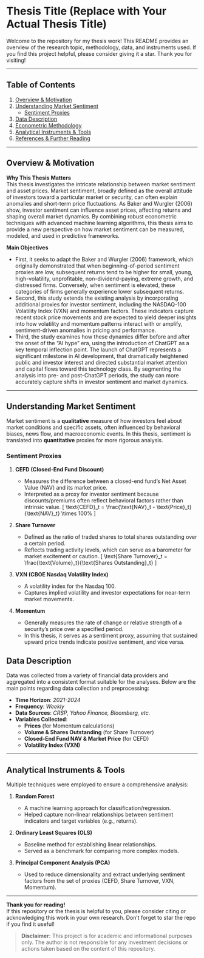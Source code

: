 # Thesis Title (Replace with Your Actual Thesis Title)

Welcome to the repository for my thesis work! This README provides an overview of the research topic, methodology, data, and instruments used. If you find this project helpful, please consider giving it a star. Thank you for visiting!

---

## Table of Contents
1. [Overview & Motivation](#overview--motivation)  
2. [Understanding Market Sentiment](#understanding-market-sentiment)  
   - [Sentiment Proxies](#sentiment-proxies)  
3. [Data Description](#data-description)  
4. [Econometric Methodology](#econometric-methodology)  
5. [Analytical Instruments & Tools](#analytical-instruments--tools)  
6. [References & Further Reading](#references--further-reading)

---

## Overview & Motivation

**Why This Thesis Matters**  
This thesis investigates the intricate relationship between market sentiment and asset prices. Market sentiment, broadly defined as the overall attitude of investors toward a particular market or security, can often explain anomalies and short-term price fluctuations. As Baker and Wurgler (2006) show, investor sentiment can influence asset prices, affecting returns and shaping overall market dynamics. By combining robust econometric techniques with advanced machine learning algorithms, this thesis aims to provide a new perspective on how market sentiment can be measured, modeled, and used in predictive frameworks.

**Main Objectives**  
- First, it seeks to adapt the Baker and Wurgler (2006) framework, which originally demonstrated that when beginning-of-period sentiment proxies are low, subsequent returns tend to be higher for small, young, high-volatility, unprofitable, non-dividend-paying, extreme growth, and distressed firms. Conversely, when sentiment is elevated, these categories of firms generally experience lower subsequent returns.
- Second, this study extends the existing analysis by incorporating additional proxies for investor sentiment, including the NASDAQ-100 Volatility Index (VXN) and momentum factors. These indicators capture recent stock price movements and are expected to yield deeper insights into how volatility and momentum patterns interact with or amplify, sentiment-driven anomalies in pricing and performance.
- Third, the study examines how these dynamics differ before and after the onset of the “AI hype” era, using the introduction of ChatGPT as a key temporal inflection point. The launch of ChatGPT represents a significant milestone in AI development, that dramatically heightened public and investor interest and directed substantial market attention and capital flows toward this technology class. By segmenting the analysis into pre- and post-ChatGPT periods, the study can more accurately capture shifts in investor sentiment and market dynamics. 
   
---

## Understanding Market Sentiment

Market sentiment is a **qualitative** measure of how investors feel about market conditions and specific assets, often influenced by behavioral biases, news flow, and macroeconomic events. In this thesis, sentiment is translated into **quantitative** proxies for more rigorous analysis.

### Sentiment Proxies

1. **CEFD (Closed-End Fund Discount)**  
   - Measures the difference between a closed-end fund’s Net Asset Value (NAV) and its market price.  
   - Interpreted as a proxy for investor sentiment because discounts/premiums often reflect behavioral factors rather than intrinsic value.
   \[
   \text{CEFD}_t = \frac{\text{NAV}_t - \text{Price}_t}{\text{NAV}_t} \times 100\%
   \]

2. **Share Turnover**  
   - Defined as the ratio of traded shares to total shares outstanding over a certain period.  
   - Reflects trading activity levels, which can serve as a barometer for market excitement or caution.
     \[
     \text{Share Turnover}_t = \frac{\text{Volume}_t}{\text{Shares Outstanding}_t}
     \]

4. **VXN (CBOE Nasdaq Volatility Index)**  
   - A volatility index for the Nasdaq 100.  
   - Captures implied volatility and investor expectations for near-term market movements.

5. **Momentum**  
   - Generally measures the rate of change or relative strength of a security’s price over a specified period.  
   - In this thesis, it serves as a sentiment proxy, assuming that sustained upward price trends indicate positive sentiment, and vice versa.


## Data Description

Data was collected from a variety of financial data providers and aggregated into a consistent format suitable for the analyses. Below are the main points regarding data collection and preprocessing:

- **Time Horizon**: *2021-2024*  
- **Frequency**: *Weekly*  
- **Data Sources**: *CRSP, Yahoo Finance, Bloomberg, etc.*  
- **Variables Collected**:  
  - **Prices** (for Momentum calculations)  
  - **Volume & Shares Outstanding** (for Share Turnover)  
  - **Closed-End Fund NAV & Market Price** (for CEFD)  
  - **Volatility Index (VXN)**

---

## Analytical Instruments & Tools

Multiple techniques were employed to ensure a comprehensive analysis:

1. **Random Forest**  
   - A machine learning approach for classification/regression.  
   - Helped capture non-linear relationships between sentiment indicators and target variables (e.g., returns).

2. **Ordinary Least Squares (OLS)**  
   - Baseline method for establishing linear relationships.  
   - Served as a benchmark for comparing more complex models.

3. **Principal Component Analysis (PCA)**  
   - Used to reduce dimensionality and extract underlying sentiment factors from the set of proxies (CEFD, Share Turnover, VXN, Momentum).
---



**Thank you for reading!**  
If this repository or the thesis is helpful to you, please consider citing or acknowledging this work in your own research. Don’t forget to star the repo if you find it useful!

> **Disclaimer:** This project is for academic and informational purposes only. The author is not responsible for any investment decisions or actions taken based on the content of this repository.
